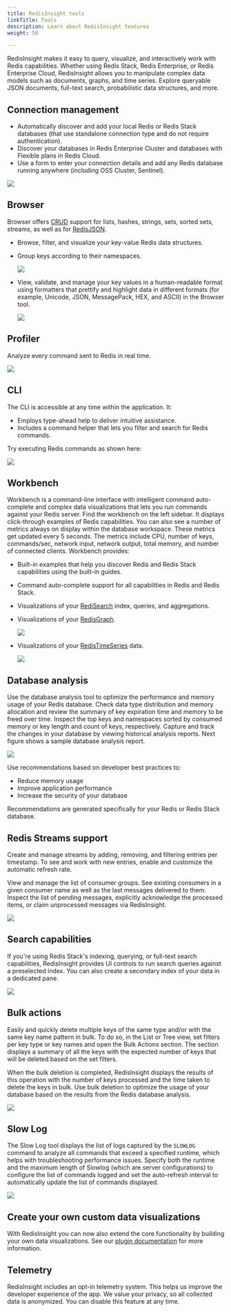 ```yaml
---
title: RedisInsight tools
linkTitle: Tools
description: Learn about RedisInsight features
weight: 50

---
```


RedisInsight makes it easy to query, visualize, and interactively work with Redis capabilities. Whether using Redis Stack, Redis Enterprise, or Redis Enterprise Cloud, RedisInsight allows you to manipulate complex data models such as documents, graphs, and time series. Explore queryable JSON documents, full-text search, probabilistic data structures, and more.

## Connection management

* Automatically discover and add your local Redis or Redis Stack databases (that use standalone connection type and do not require authentication).
* Discover your databases in Redis Enterprise Cluster and databases with Flexible plans in Redis Cloud.
* Use a form to enter your connection details and add any Redis database running anywhere (including OSS Cluster, Sentinel).

<img src="../images/Databases.png">

## Browser

Browser offers [CRUD](https://en.wikipedia.org/wiki/Create,_read,_update_and_delete) support for lists, hashes, strings, sets, sorted sets, streams, as well as for [RedisJSON](/docs/stack/json).

* Browse, filter, and visualize your key-value Redis data structures. 

* Group keys according to their namespaces.

  <img src="../images/Browser.png">

* View, validate, and manage your key values in a human-readable format using formatters that prettify and highlight data in different formats (for example, Unicode, JSON, MessagePack, HEX, and ASCII) in the Browser tool.

  <img src="../images/data_formatting.png">

## Profiler

Analyze every command sent to Redis in real time.

<img src="../images/Profiler.png">

## CLI

The CLI is accessible at any time within the application. It:

* Employs type-ahead help to deliver intuitive assistance.
* Includes a command helper that lets you filter and search for Redis commands.

Try executing Redis commands as shown here:


<img src="../images/CLI.png">

## Workbench

Workbench is a command-line interface with intelligent command auto-complete and complex data visualizations that lets you run commands against your Redis server. 
Find the workbench on the left sidebar. It displays click-through examples of Redis capabilities. You can also see a number of metrics always on display within the database workspace. These metrics get updated every 5 seconds. The metrics include CPU, number of keys, commands/sec, network input, network output, total memory, and number of connected clients. Workbench provides: 

* Built-in examples that help you discover Redis and Redis Stack capabilities using the built-in guides.
* Command auto-complete support for all capabilities in Redis and Redis Stack.
* Visualizations of your [RediSearch](https://oss.redis.com/redisearch/) index, queries, and aggregations.
* Visualizations of your [RedisGraph](https://oss.redis.com/redisgraph/).

  <img src="../images/Workbench_Graph.png">

* Visualizations of your [RedisTimeSeries](https://oss.redis.com/redistimeseries/) data.

  <img src="../images/Workbench_TimeSeries.png">

## Database analysis

Use the database analysis tool to optimize the performance and memory usage of your Redis database. Check data type distribution and memory allocation and review the summary of key expiration time and memory to be freed over time. Inspect the top keys and namespaces sorted by consumed memory or key length and count of keys, respectively. Capture and track the changes in your database by viewing historical analysis reports. Next figure shows a sample database analysis report.

<img src="../images/database_analysis.png">

Use recommendations based on developer best practices to:

* Reduce memory usage
* Improve application performance
* Increase the security of your database

Recommendations are generated specifically for your Redis or Redis Stack database.

## Redis Streams support

Create and manage streams by adding, removing, and filtering entries per timestamp. To see and work with new entries, enable and customize the automatic refresh rate.

View and manage the list of consumer groups. See existing consumers in a given consumer name as well as the last messages delivered to them. Inspect the list of pending messages, explicitly acknowledge the processed items, or claim unprocessed messages via RedisInsight.

<img src="../images/streams.png">

## Search capabilities

If you're using Redis Stack's indexing, querying, or full-text search capabilities, RedisInsight provides UI controls to run search queries against a preselected index. You can also create a secondary index of your data in a dedicated pane.

<img src="../images/search.png">

## Bulk actions

Easily and quickly delete multiple keys of the same type and/or with the same key name pattern in bulk. To do so, in the List or Tree view, set filters per key type or key names and open the Bulk Actions section. The section displays a summary of all the keys with the expected number of keys that will be deleted based on the set filters.

When the bulk deletion is completed, RedisInsight displays the results of this operation with the number of keys processed and the time taken to delete the keys in bulk.
Use bulk deletion to optimize the usage of your database based on the results from the Redis database analysis.

<img src="../images/bulk_actions.png">

## Slow Log

The Slow Log tool displays the list of logs captured by the `SLOWLOG` command to analyze all commands that exceed a specified runtime, which helps with troubleshooting performance issues. Specify both the runtime and the maximum length of Slowlog (which are server configurations) to configure the list of commands logged and set the auto-refresh interval to automatically update the list of commands displayed.

<img src="../images/slowlog.png">

## Create your own custom data visualizations

With RedisInsight you can now also extend the core functionality by building your own data visualizations. See our [plugin documentation](https://github.com/RedisInsight/RedisInsight/wiki/Plugin-Documentation) for more information.

## Telemetry

RedisInsight includes an opt-in telemetry system. This helps us improve the developer experience of the app. We value your privacy, so all collected data is anonymized. You can disable this feature at any time.

